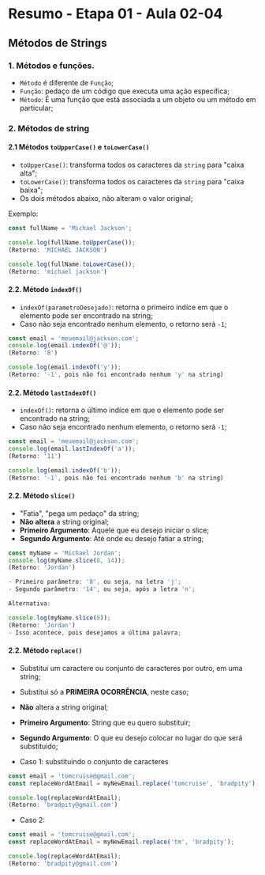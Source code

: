 # Resumo - Etapa 01 - Aula 02-04

## Métodos de Strings

### 1. Métodos e funções.

- ``Método`` é diferente de ``Função``;
- ``Função``: pedaço de um código que executa uma ação específica;
- ``Método``: É uma função que está associada a um objeto ou um método em particular;

### 2. Métodos de string

#### 2.1 Métodos ``toUpperCase()`` e ``toLowerCase()``

- ``toUpperCase()``: transforma todos os caracteres da ``string`` para "caixa alta";
- ``toLowerCase()``: transforma todos os caracteres da ``string`` para "caixa baixa";
- Os dois métodos abaixo, não alteram o valor original;

Exemplo:
~~~javascript
const fullName = 'Michael Jackson';

console.log(fullName.toUpperCase());
(Retorno: 'MICHAEL JACKSON')

console.log(fullName.toLowerCase());
(Retorno: 'michael jackson')
~~~

#### 2.2. Método ``indexOf()``

- ``indexOf(parametroDesejado)``: retorna o primeiro indíce em que o elemento pode ser encontrado na string;
- Caso não seja encontrado nenhum elemento, o retorno será ``-1``;

~~~javascript
const email = 'meuemail@jackson.com';
console.log(email.indexOf('@'));
(Retorno: '8')

console.log(email.indexOf('y'));
(Retorno: '-1', pois não foi encontrado nenhum 'y' na string)
~~~

#### 2.2. Método ``lastIndexOf()``

- ``indexOf()``: retorna o último indíce em que o elemento pode ser encontrado na string;
- Caso não seja encontrado nenhum elemento, o retorno será ``-1``;

~~~javascript
const email = 'meuemail@jackson.com';
console.log(email.lastIndexOf('a'));
(Retorno: '11')

console.log(email.indexOf('b'));
(Retorno: '-1', pois não foi encontrado nenhum 'b' na string)
~~~

#### 2.2. Método ``slice()``

- "Fatia", "pega um pedaço" da string;
- **Não altera** a string original;
- **Primeiro Argumento**: Aquele que eu desejo iniciar o slice;
- **Segundo Argumento**: Até onde eu desejo fatiar a string;

~~~javascript
const myName = 'Michael Jordan';
console.log(myName.slice(8, 14));
(Retorno: 'Jordan')

- Primeiro parâmetro: '8', ou seja, na letra 'j';
- Segundo parâmetro: '14', ou seja, após a letra 'n';

Alternativa:

console.log(myName.slice(8));
(Retorno: 'Jordan')
- Isso acontece, pois desejamos a última palavra;
~~~

#### 2.2. Método ``replace()``

- Substitui um caractere ou conjunto de caracteres por outro, em uma string;
- Substitui só a **PRIMEIRA OCORRÊNCIA**, neste caso;
- **Não** altera a string original;
- **Primeiro Argumento**: String que eu quero substituir;
- **Segundo Argumento**: O que eu desejo colocar no lugar do que será substituido;

- Caso 1: substituindo o conjunto de caracteres
~~~javascript
const email = 'tomcruise@gmail.com';
const replaceWordAtEmail = myNewEmail.replace('tomcruise', 'bradpity');

console.log(replaceWordAtEmail);
(Retorno: 'bradpity@gmail.com')
~~~

- Caso 2: 
~~~javascript
const email = 'tomcruise@gmail.com';
const replaceWordAtEmail = myNewEmail.replace('tm', 'bradpity');

console.log(replaceWordAtEmail);
(Retorno: 'bradpity@gmail.com')
~~~
